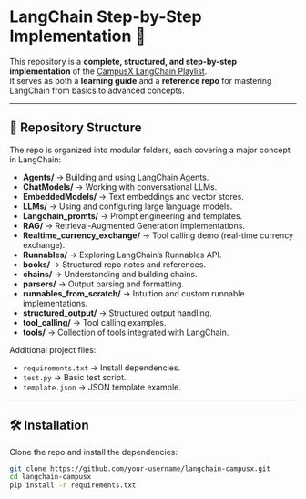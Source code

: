 # LangChain Step-by-Step Implementation 🚀

This repository is a **complete, structured, and step-by-step implementation** of the [CampusX LangChain Playlist](https://www.youtube.com/playlist?list=PLKnIA16_Rmvb1RYR-iTA_hzckHD9hL4uq).  
It serves as both a **learning guide** and a **reference repo** for mastering LangChain from basics to advanced concepts.

---

## 📂 Repository Structure

The repo is organized into modular folders, each covering a major concept in LangChain:

- **Agents/** → Building and using LangChain Agents.  
- **ChatModels/** → Working with conversational LLMs.  
- **EmbeddedModels/** → Text embeddings and vector stores.  
- **LLMs/** → Using and configuring large language models.  
- **Langchain_promts/** → Prompt engineering and templates.  
- **RAG/** → Retrieval-Augmented Generation implementations.  
- **Realtime_currency_exchange/** → Tool calling demo (real-time currency exchange).  
- **Runnables/** → Exploring LangChain’s Runnables API.  
- **books/** → Structured repo notes and references.  
- **chains/** → Understanding and building chains.  
- **parsers/** → Output parsing and formatting.  
- **runnables_from_scratch/** → Intuition and custom runnable implementations.  
- **structured_output/** → Structured output handling.  
- **tool_calling/** → Tool calling examples.  
- **tools/** → Collection of tools integrated with LangChain.  

Additional project files:  
- `requirements.txt` → Install dependencies.  
- `test.py` → Basic test script.  
- `template.json` → JSON template example.  

---

## 🛠️ Installation

Clone the repo and install the dependencies:

```bash
git clone https://github.com/your-username/langchain-campusx.git
cd langchain-campusx
pip install -r requirements.txt
